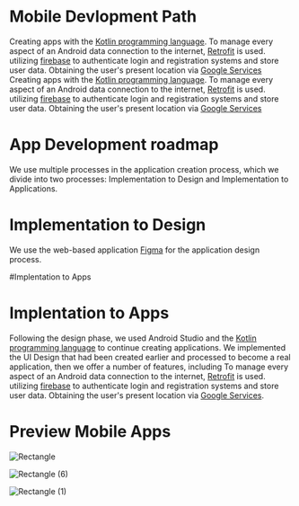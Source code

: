 # Mobile Devlopment Path
Creating apps with the [Kotlin programming language](https://kotlinlang.org/). To manage every aspect of an Android data connection to the internet, [Retrofit](https://square.github.io/retrofit/) is used. utilizing [firebase](https://firebase.google.com/?hl=id) to authenticate login and registration systems and store user data. Obtaining the user's present location via [Google Services](https://cloud.google.com/?hl=id)
Creating apps with the [Kotlin programming language](https://kotlinlang.org/). To manage every aspect of an Android data connection to the internet, [Retrofit](https://square.github.io/retrofit/) is used. utilizing [firebase](https://firebase.google.com/?hl=id) to authenticate login and registration systems and store user data. Obtaining the user's present location via [Google Services](https://cloud.google.com/?hl=id)

# App Development roadmap
We use multiple processes in the application creation process, which we divide into two processes: Implementation to Design and Implementation to Applications.

# Implementation to Design
We use the web-based application [Figma](figma.com) for the application design process.

#Implentation to Apps
# Implentation to Apps
Following the design phase, we used Android Studio and the [Kotlin programming language](https://kotlinlang.org/) to continue creating applications. We implemented the UI Design that had been created earlier and processed to become a real application, then we offer a number of features, including To manage every aspect of an Android data connection to the internet, [Retrofit](https://square.github.io/retrofit/) is used. utilizing [firebase](https://firebase.google.com/?hl=id) to authenticate login and registration systems and store user data. Obtaining the user's present location via [Google Services](https://cloud.google.com/?hl=id).

# Preview Mobile Apps
![Rectangle](https://github.com/PS419-OVJ/OVJ-apps/assets/106564460/a0722d22-c543-4e9e-8491-1b2c2cea885d)

![Rectangle (6)](https://github.com/PS419-OVJ/OVJ-apps/assets/106564460/807cd853-0ef3-4fa6-8801-a02b08648d51)

![Rectangle (1)](https://github.com/PS419-OVJ/OVJ-apps/assets/106564460/2a417905-f116-4b11-a023-c35905c4db89)
